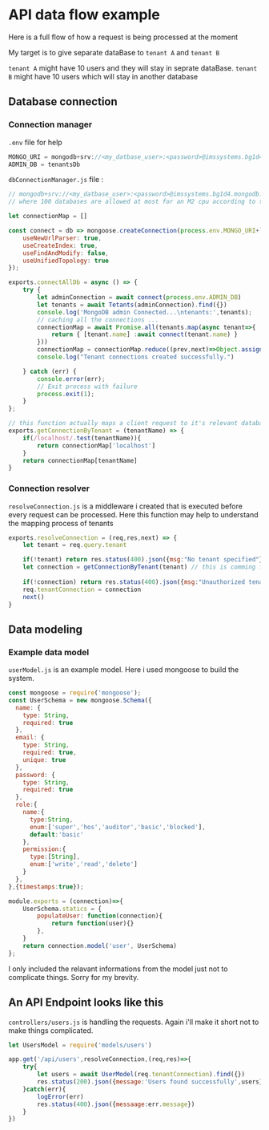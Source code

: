 # API data flow example

Here is a full flow of how a request is being processed at the moment

My target is to give separate dataBase to `tenant A` and `tenant B`

`tenant A` might have 10 users and they will stay in seprate dataBase.
`tenant B` might have 10 users which will stay in another database

## Database connection

### Connection manager

`.env` file for help

```javascript
MONGO_URI = mongodb+srv://<my_datbase_user>:<password>@imssystems.bg1d4.mongodb.net
ADMIN_DB = tenantsDb

```

`dbConnectionManager.js` file :

```javascript
// mongodb+srv://<my_datbase_user>:<password>@imssystems.bg1d4.mongodb.net is the clusters connections string
// where 100 databases are allowed at most for an M2 cpu according to the atlas documentation

let connectionMap = []

const connect = db => mongoose.createConnection(process.env.MONGO_URI+`/${db}?retryWrites=true&w=majority`, {
	useNewUrlParser: true,
	useCreateIndex: true,
	useFindAndModify: false,
	useUnifiedTopology: true
});

exports.connectAllDb = async () => {
	try {
		let adminConnection = await connect(process.env.ADMIN_DB)
		let tenants = await Tetants(adminConnection).find({})
		console.log('MongoDB admin Connected...\ntenants:',tenants);
		// caching all the connections ...
		connectionMap = await Promise.all(tenants.map(async tenant=>{
			return { [tenant.name] :await connect(tenant.name) }
		}))
		connectionMap = connectionMap.reduce((prev,next)=>Object.assign({},prev,next))
		console.log("Tenant connections created successfully.")

	} catch (err) {
		console.error(err);
		// Exit process with failure
		process.exit(1);
	}
};

// this function actually maps a client request to it's relevant database
exports.getConnectionByTenant = (tenantName) => {
	if(/localhost/.test(tenantName)){
		return connectionMap['localhost']
	}
	return connectionMap[tenantName]
}

```

### Connection resolver

`resolveConnection.js` is a middleware i created that is executed before every request can be processed.
Here this function may help to understand the mapping process of tenants

```javascript
exports.resolveConnection = (req,res,next) => {
    let tenant = req.query.tenant

    if(!tenant) return res.status(400).json({msg:"No tenant specified"})
    let connection = getConnectionByTenant(tenant) // this is comming from the dbConnectionManager.js
  
    if(!connection) return res.status(400).json({msg:"Unauthorized tenant"})
    req.tenantConnection = connection
    next()
}

```

## Data modeling

### Example data model

`userModel.js` is an example model. Here i used mongoose to build the system.

```javascript
const mongoose = require('mongoose');
const UserSchema = new mongoose.Schema({
  name: {
    type: String,
    required: true
  },
  email: {
    type: String,
    required: true,
    unique: true
  },
  password: {
    type: String,
    required: true
  },
  role:{
    name:{
      type:String,
      enum:['super','hos','auditor','basic','blocked'],
      default:'basic'
    },
    permission:{
      type:[String],
      enum:['write','read','delete']
    }
  },
},{timestamps:true});

module.exports = (connection)=>{
    UserSchema.statics = {
        populateUser: function(connection){
            return function(user){}
        },
    }
    return connection.model('user', UserSchema)
};

```

I only included the relavant informations from the model just not to complicate things. Sorry for my brevity.

## An API Endpoint looks like this

`controllers/users.js` is handling the requests. Again i'll make it short not to make things complicated.

```javascript
let UsersModel = require('models/users')

app.get('/api/users',resolveConnection,(req,res)=>{
    try{
        let users = await UserModel(req.tenantConnection).find({})
        res.status(200).json({message:'Users found successfully',users})
    }catch(err){
        logError(err)
        res.status(400).json({messaage:err.message})
    }
})
```
